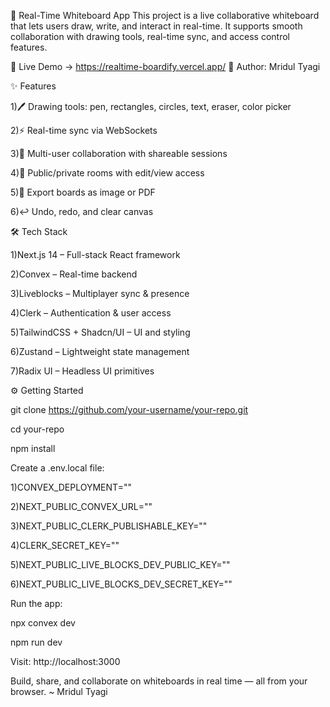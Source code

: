 🧩 Real-Time Whiteboard App
This project is a live collaborative whiteboard that lets users draw, write, and interact in real-time. It supports smooth collaboration with drawing tools, real-time sync, and access control features.







🔗 Live Demo -> https://realtime-boardify.vercel.app/
👤 Author: Mridul Tyagi






✨ Features

1)🖊️ Drawing tools: pen, rectangles, circles, text, eraser, color picker

2)⚡ Real-time sync via WebSockets

3)🤝 Multi-user collaboration with shareable sessions

4)🔐 Public/private rooms with edit/view access

5)💾 Export boards as image or PDF

6)↩️ Undo, redo, and clear canvas






🛠 Tech Stack

1)Next.js 14 – Full-stack React framework

2)Convex – Real-time backend

3)Liveblocks – Multiplayer sync & presence

4)Clerk – Authentication & user access

5)TailwindCSS + Shadcn/UI – UI and styling

6)Zustand – Lightweight state management

7)Radix UI – Headless UI primitives



⚙️ Getting Started

git clone https://github.com/your-username/your-repo.git

cd your-repo

npm install















Create a .env.local file:

1)CONVEX_DEPLOYMENT=""

2)NEXT_PUBLIC_CONVEX_URL=""

3)NEXT_PUBLIC_CLERK_PUBLISHABLE_KEY=""

4)CLERK_SECRET_KEY=""

5)NEXT_PUBLIC_LIVE_BLOCKS_DEV_PUBLIC_KEY=""

6)NEXT_PUBLIC_LIVE_BLOCKS_DEV_SECRET_KEY=""










Run the app:

npx convex dev

npm run dev






Visit: http://localhost:3000

Build, share, and collaborate on whiteboards in real time — all from your browser.
~ Mridul Tyagi

